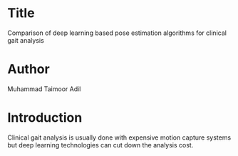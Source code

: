 # Title
Comparison of deep learning based pose estimation algorithms for clinical gait analysis

# Author
Muhammad Taimoor Adil

# Introduction
Clinical gait analysis is usually done with expensive motion capture systems but deep learning technologies can cut down the analysis cost.

